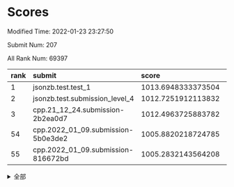 # Scores

Modified Time: 2022-01-23 23:27:50

Submit Num: 207

All Rank Num: 69397

| rank |               submit               |       score        |       sigma        | pk_num |
| :--- | :--------------------------------- | :----------------- | :----------------- | :----- |
| 1    | jsonzb.test.test_1                 | 1013.6948333373504 | 0.8139173157121296 | 1340   |
| 2    | jsonzb.test.submission_level_4     | 1012.7251912113832 | 0.7889746647786338 | 1344   |
| 3    | cpp.21_12_24.submission-2b2ea0d7   | 1012.4963725883782 | 0.7925324751726213 | 1340   |
| 54   | cpp.2022_01_09.submission-5b0e3de2 | 1005.8820218724785 | 0.7240139328166365 | 1343   |
| 55   | cpp.2022_01_09.submission-816672bd | 1005.2832143564208 | 0.715773198094147  | 1340   |


<details>
<summary>全部</summary>

| rank |                 submit                 |       score        |       sigma        | pk_num |
| :--- | :------------------------------------- | :----------------- | :----------------- | :----- |
| 1    | jsonzb.test.test_1                     | 1013.6948333373504 | 0.8139173157121296 | 1340   |
| 2    | jsonzb.test.submission_level_4         | 1012.7251912113832 | 0.7889746647786338 | 1344   |
| 3    | cpp.21_12_24.submission-2b2ea0d7       | 1012.4963725883782 | 0.7925324751726213 | 1340   |
| 4    | gobigger.level_3.submission_level_3_38 | 1011.7281695064443 | 0.7932483459603216 | 1343   |
| 5    | gobigger.level_3.submission_level_3_41 | 1011.420815138198  | 0.7674765678651168 | 1342   |
| 6    | gobigger.level_3.submission_level_3_15 | 1011.3992541932973 | 0.798749547498535  | 1339   |
| 7    | gobigger.level_3.submission_level_3_24 | 1011.2696362405358 | 0.7727946720875182 | 1345   |
| 8    | gobigger.level_3.submission_level_3_31 | 1011.139580768204  | 0.7679867254926752 | 1340   |
| 9    | gobigger.level_3.submission_level_3_23 | 1011.087088968088  | 0.7968405450221756 | 1341   |
| 10   | gobigger.level_3.submission_level_3_45 | 1010.9994679105905 | 0.7681095123761201 | 1337   |
| 11   | gobigger.level_3.submission_level_3_28 | 1010.9957903399213 | 0.75504204996101   | 1344   |
| 12   | gobigger.level_3.submission_level_3_25 | 1010.9298625735572 | 0.7623704972238774 | 1344   |
| 13   | gobigger.level_3.submission_level_3_4  | 1010.8618883645072 | 0.7645034213416556 | 1341   |
| 14   | gobigger.level_3.submission_level_3_32 | 1010.7181472682896 | 0.7655456410751893 | 1342   |
| 15   | gobigger.level_3.submission_level_3_30 | 1010.6934690738399 | 0.781407947735287  | 1342   |
| 16   | gobigger.level_3.submission_level_3_48 | 1010.5540560388422 | 0.7574453632692701 | 1338   |
| 17   | gobigger.level_3.submission_level_3_27 | 1010.3848584381709 | 0.7604661531132401 | 1336   |
| 18   | gobigger.level_3.submission_level_3_29 | 1010.3535596699894 | 0.7634544545302785 | 1343   |
| 19   | gobigger.level_3.submission_level_3_1  | 1010.3089215542201 | 0.77188642411183   | 1339   |
| 20   | gobigger.level_3.submission_level_3_46 | 1010.2279071029723 | 0.7589401199888982 | 1341   |
| 21   | gobigger.level_3.submission_level_3_40 | 1010.2084007912229 | 0.7676494841352434 | 1344   |
| 22   | gobigger.level_3.submission_level_3_16 | 1010.1944647823643 | 0.7484804832528817 | 1344   |
| 23   | gobigger.level_3.submission_level_3_26 | 1010.1682805531061 | 0.7585671199641735 | 1339   |
| 24   | gobigger.level_3.submission_level_3_49 | 1010.1437257657161 | 0.7613808622101498 | 1336   |
| 25   | gobigger.level_3.submission_level_3_19 | 1010.0984037295008 | 0.7436889203249687 | 1341   |
| 26   | gobigger.level_3.submission_level_3_36 | 1009.9994899830688 | 0.7370611227431004 | 1346   |
| 27   | gobigger.level_3.submission_level_3_7  | 1009.9530430648201 | 0.7554303914234337 | 1344   |
| 28   | gobigger.level_3.submission_level_3_37 | 1009.9179466890209 | 0.7554107076247416 | 1339   |
| 29   | gobigger.level_3.submission_level_3_47 | 1009.8495157717788 | 0.7335260751641473 | 1345   |
| 30   | gobigger.level_3.submission_level_3_8  | 1009.8377408196114 | 0.7536949124965034 | 1337   |
| 31   | gobigger.level_3.submission_level_3_5  | 1009.8116463678011 | 0.7547618480943641 | 1336   |
| 32   | gobigger.level_3.submission_level_3_3  | 1009.7923510390601 | 0.7479843801174392 | 1347   |
| 33   | gobigger.level_3.submission_level_3_33 | 1009.7402818906465 | 0.7540494202066114 | 1342   |
| 34   | gobigger.level_3.submission_level_3_2  | 1009.6990186249267 | 0.7483829581896655 | 1343   |
| 35   | gobigger.level_3.submission_level_3_21 | 1009.611549155473  | 0.7537227392271691 | 1341   |
| 36   | gobigger.level_3.submission_level_3_6  | 1009.5671384833813 | 0.7574809172886681 | 1344   |
| 37   | gobigger.level_3.submission_level_3_17 | 1009.5657043640216 | 0.7445811503701731 | 1343   |
| 38   | gobigger.level_3.submission_level_3_13 | 1009.545029586267  | 0.7672691259702884 | 1342   |
| 39   | gobigger.level_3.submission_level_3_9  | 1009.5344833315098 | 0.766882389248489  | 1339   |
| 40   | gobigger.level_3.submission_level_3_42 | 1009.52091088412   | 0.768836221931684  | 1342   |
| 41   | gobigger.level_3.submission_level_3_44 | 1009.349723470034  | 0.7488703487783446 | 1344   |
| 42   | gobigger.level_3.submission_level_3_43 | 1009.3268321173687 | 0.7339672334974346 | 1340   |
| 43   | gobigger.level_3.submission_level_3_10 | 1009.2691950462461 | 0.7607263395395921 | 1340   |
| 44   | gobigger.level_3.submission_level_3_20 | 1009.1355343127369 | 0.7810359574506199 | 1332   |
| 45   | gobigger.level_3.submission_level_3_11 | 1009.0890230061877 | 0.7647361882981079 | 1339   |
| 46   | gobigger.level_3.submission_level_3_18 | 1009.0220905924559 | 0.7432599326576961 | 1345   |
| 47   | gobigger.level_3.submission_level_3_12 | 1009.0022150907441 | 0.759392245064779  | 1340   |
| 48   | gobigger.level_3.submission_level_3_14 | 1009.0010109677615 | 0.7433503120618602 | 1344   |
| 49   | gobigger.level_3.submission_level_3_22 | 1008.9206082509265 | 0.7402508840796531 | 1342   |
| 50   | gobigger.level_3.submission_level_3_39 | 1008.9063920454744 | 0.7555727117605077 | 1345   |
| 51   | gobigger.level_3.submission_level_3_35 | 1008.7876071066436 | 0.7541335936693354 | 1341   |
| 52   | gobigger.level_3.submission_level_3_34 | 1008.5685915426644 | 0.7505606813569725 | 1341   |
| 53   | gobigger.level_3.submission_level_3_0  | 1008.5260681969128 | 0.7504802933274953 | 1338   |
| 54   | cpp.2022_01_09.submission-5b0e3de2     | 1005.8820218724785 | 0.7240139328166365 | 1343   |
| 55   | cpp.2022_01_09.submission-816672bd     | 1005.2832143564208 | 0.715773198094147  | 1340   |
| 56   | gobigger.level_1.submission_level_1_24 | 1004.7798635559515 | 0.7284277396801379 | 1339   |
| 57   | gobigger.level_1.submission_level_1_11 | 1004.6907547267238 | 0.7200359410836465 | 1340   |
| 58   | gobigger.level_1.submission_level_1_23 | 1004.5853417662017 | 0.7150753307294409 | 1337   |
| 59   | gobigger.level_1.submission_level_1_1  | 1004.5844009326881 | 0.7157093360836894 | 1345   |
| 60   | gobigger.level_1.submission_level_1_38 | 1004.0973621033769 | 0.711653058438879  | 1342   |
| 61   | gobigger.level_1.submission_level_1_7  | 1004.0517326424686 | 0.714448138484198  | 1340   |
| 62   | gobigger.level_1.submission_level_1_26 | 1003.939473302215  | 0.7268877026299253 | 1339   |
| 63   | gobigger.level_1.submission_level_1_21 | 1003.8818165217806 | 0.721111021412611  | 1338   |
| 64   | gobigger.level_1.submission_level_1_43 | 1003.7934881949927 | 0.7245780292827319 | 1345   |
| 65   | gobigger.level_1.submission_level_1_30 | 1003.7930249459004 | 0.716762297063335  | 1343   |
| 66   | gobigger.level_1.submission_level_1_6  | 1003.7525983129481 | 0.7039610247407944 | 1340   |
| 67   | gobigger.level_1.submission_level_1_18 | 1003.7433222961444 | 0.7115687294573146 | 1338   |
| 68   | gobigger.level_1.submission_level_1_44 | 1003.6152173616325 | 0.7171652867491356 | 1338   |
| 69   | gobigger.level_1.submission_level_1_9  | 1003.5548424475834 | 0.7118484766579247 | 1341   |
| 70   | gobigger.level_1.submission_level_1_40 | 1003.5402447931027 | 0.709193633076641  | 1339   |
| 71   | gobigger.level_1.submission_level_1_33 | 1003.4189256759678 | 0.7053724334343598 | 1340   |
| 72   | gobigger.level_1.submission_level_1_4  | 1003.4061107228141 | 0.7222808307194049 | 1341   |
| 73   | gobigger.level_1.submission_level_1_3  | 1003.3800441607049 | 0.7197639286037956 | 1341   |
| 74   | gobigger.level_1.submission_level_1_5  | 1003.3625709056724 | 0.7177270887945655 | 1342   |
| 75   | gobigger.level_1.submission_level_1_32 | 1003.3087475107245 | 0.7099982149960913 | 1338   |
| 76   | gobigger.level_1.submission_level_1_39 | 1003.2444370719832 | 0.7240307007051215 | 1350   |
| 77   | gobigger.level_1.submission_level_1_31 | 1003.2207331726551 | 0.7044269137916298 | 1346   |
| 78   | gobigger.level_1.submission_level_1_19 | 1003.1955977847169 | 0.7090377714320787 | 1342   |
| 79   | gobigger.level_1.submission_level_1_49 | 1003.1704687366044 | 0.7133147847484499 | 1340   |
| 80   | gobigger.level_1.submission_level_1_13 | 1003.0585598311511 | 0.7088951398701696 | 1340   |
| 81   | gobigger.level_1.submission_level_1_34 | 1003.0534463642302 | 0.7031541993200989 | 1346   |
| 82   | gobigger.level_1.submission_level_1_35 | 1003.0497178497516 | 0.7101578261050219 | 1341   |
| 83   | gobigger.level_1.submission_level_1_47 | 1003.0199387858444 | 0.7201029697037525 | 1346   |
| 84   | gobigger.level_1.submission_level_1_27 | 1003.0124806272794 | 0.7135812190882295 | 1342   |
| 85   | gobigger.level_1.submission_level_1_2  | 1002.9865794616227 | 0.7184295703310474 | 1341   |
| 86   | gobigger.level_1.submission_level_1_48 | 1002.9420527283014 | 0.7148947885571613 | 1338   |
| 87   | gobigger.level_1.submission_level_1_37 | 1002.9039642203918 | 0.7146898644297308 | 1341   |
| 88   | gobigger.level_1.submission_level_1_20 | 1002.8492243430246 | 0.7048405299640904 | 1336   |
| 89   | gobigger.level_1.submission_level_1_15 | 1002.8076692759053 | 0.7187888621685687 | 1342   |
| 90   | gobigger.level_1.submission_level_1_0  | 1002.7543045717173 | 0.7186545767913777 | 1341   |
| 91   | gobigger.level_1.submission_level_1_29 | 1002.7526319360833 | 0.7047928276585711 | 1332   |
| 92   | gobigger.level_1.submission_level_1_10 | 1002.7246663552044 | 0.71109212782844   | 1337   |
| 93   | gobigger.level_1.submission_level_1_41 | 1002.6797393405358 | 0.726846916498256  | 1338   |
| 94   | gobigger.level_1.submission_level_1_25 | 1002.675621349159  | 0.7160861854434947 | 1338   |
| 95   | gobigger.level_1.submission_level_1_28 | 1002.5854611993643 | 0.7215880579167903 | 1339   |
| 96   | gobigger.level_1.submission_level_1_45 | 1002.5030071371186 | 0.7143629726086328 | 1344   |
| 97   | gobigger.level_1.submission_level_1_22 | 1002.4121100963231 | 0.7044527940542353 | 1346   |
| 98   | gobigger.level_1.submission_level_1_46 | 1002.3964327999837 | 0.7014073616436697 | 1338   |
| 99   | gobigger.level_1.submission_level_1_17 | 1002.35874002118   | 0.7046533098093516 | 1339   |
| 100  | gobigger.level_1.submission_level_1_36 | 1002.3471814981322 | 0.7152195372836258 | 1337   |
| 101  | gobigger.level_1.submission_level_1_16 | 1002.3093441027579 | 0.7162849750468442 | 1340   |
| 102  | gobigger.level_1.submission_level_1_12 | 1002.277482548725  | 0.7327639630173036 | 1341   |
| 103  | gobigger.level_1.submission_level_1_14 | 1002.1979685576181 | 0.715800900946188  | 1339   |
| 104  | gobigger.level_1.submission_level_1_42 | 1001.8855291751444 | 0.7056685549993451 | 1347   |
| 105  | gobigger.level_1.submission_level_1_8  | 1001.6567712342879 | 0.7168753341684494 | 1340   |
| 106  | gobigger.random.submission_random_18   | 997.0264534360244  | 0.6998309438701097 | 1345   |
| 107  | gobigger.random.submission_random_14   | 996.9509395202813  | 0.7018501022413861 | 1341   |
| 108  | gobigger.random.submission_random_1    | 996.9200070147683  | 0.7139655873154267 | 1341   |
| 109  | gobigger.random.submission_random_5    | 996.7421900596078  | 0.7079716383113309 | 1341   |
| 110  | gobigger.random.submission_random_10   | 996.6681405664705  | 0.7029712877005815 | 1340   |
| 111  | gobigger.random.submission_random_15   | 996.6188644600052  | 0.7115126743746644 | 1342   |
| 112  | gobigger.random.submission_random_44   | 996.5026629512519  | 0.7190199136210594 | 1339   |
| 113  | gobigger.random.submission_random_28   | 996.4788311942045  | 0.7007725903748468 | 1344   |
| 114  | gobigger.random.submission_random_22   | 996.4036776851966  | 0.7096674788865273 | 1344   |
| 115  | gobigger.random.submission_random_41   | 996.3962141479103  | 0.7091501125824993 | 1340   |
| 116  | gobigger.random.submission_random_20   | 996.3887339511381  | 0.7075711397001703 | 1343   |
| 117  | gobigger.random.submission_random_49   | 996.360689542673   | 0.7171426457487697 | 1346   |
| 118  | gobigger.random.submission_random_17   | 996.2749310782572  | 0.7308570479105383 | 1341   |
| 119  | gobigger.random.submission_random_7    | 996.2614228736876  | 0.7248381995696122 | 1345   |
| 120  | gobigger.random.submission_random_45   | 996.1568287588519  | 0.7103405722751277 | 1340   |
| 121  | gobigger.random.submission_random_27   | 996.0751658013814  | 0.7090156173283684 | 1342   |
| 122  | gobigger.random.submission_random_26   | 996.0093756905779  | 0.7030875354586792 | 1340   |
| 123  | gobigger.random.submission_random_8    | 996.0011826159057  | 0.7074787406673964 | 1343   |
| 124  | gobigger.random.submission_random_37   | 995.9591616988613  | 0.7100721093780955 | 1345   |
| 125  | gobigger.random.submission_random_42   | 995.9157086149288  | 0.6972400192439123 | 1337   |
| 126  | gobigger.random.submission_random_13   | 995.8444310010192  | 0.7138814356606804 | 1342   |
| 127  | gobigger.random.submission_random_43   | 995.827341959152   | 0.7281653712640678 | 1341   |
| 128  | gobigger.random.submission_random_2    | 995.7868952882724  | 0.7060104409710939 | 1343   |
| 129  | gobigger.random.submission_random_48   | 995.7241313481219  | 0.7182718975232116 | 1345   |
| 130  | gobigger.random.submission_random_47   | 995.7087563260286  | 0.7078227279425948 | 1342   |
| 131  | gobigger.random.submission_random_16   | 995.6966426754594  | 0.7145067263197249 | 1344   |
| 132  | gobigger.random.submission_random_4    | 995.6521836802484  | 0.7084114633176836 | 1344   |
| 133  | gobigger.random.submission_random_25   | 995.651785591496   | 0.7104060649978947 | 1339   |
| 134  | gobigger.random.submission_random_30   | 995.5133360758457  | 0.6977646629791227 | 1341   |
| 135  | gobigger.random.submission_random_29   | 995.4639301557943  | 0.7229498268132711 | 1340   |
| 136  | gobigger.random.submission_random_21   | 995.4082861561599  | 0.7063642937491427 | 1347   |
| 137  | gobigger.random.submission_random_31   | 995.3749814333155  | 0.713944109506979  | 1340   |
| 138  | gobigger.random.submission_random_6    | 995.3259365913334  | 0.7413109154546064 | 1338   |
| 139  | gobigger.random.submission_random_9    | 995.2572288849291  | 0.7112645574013439 | 1338   |
| 140  | gobigger.random.submission_random_38   | 995.2546570166415  | 0.7234967453209468 | 1338   |
| 141  | gobigger.random.submission_random_35   | 995.2030055031057  | 0.7077541960786543 | 1345   |
| 142  | gobigger.random.submission_random_12   | 995.1956358706622  | 0.7285504659831815 | 1345   |
| 143  | gobigger.random.submission_random_46   | 995.1641231816576  | 0.716543154122605  | 1346   |
| 144  | gobigger.random.submission_random_40   | 995.1170485972211  | 0.7098817642305395 | 1344   |
| 145  | gobigger.random.submission_random_32   | 995.0917712491913  | 0.7322480750674134 | 1338   |
| 146  | gobigger.random.submission_random_24   | 995.0165546620013  | 0.7234521767330327 | 1339   |
| 147  | gobigger.random.submission_random_33   | 994.905283782099   | 0.7076474876014583 | 1336   |
| 148  | gobigger.random.submission_random_23   | 994.8570621452191  | 0.7114884494137845 | 1337   |
| 149  | gobigger.random.submission_random_19   | 994.8290008518381  | 0.7121659317461672 | 1337   |
| 150  | gobigger.random.submission_random_0    | 994.7663596526206  | 0.7043453245824648 | 1337   |
| 151  | gobigger.random.submission_random_34   | 994.6210333819585  | 0.712940324871038  | 1341   |
| 152  | gobigger.random.submission_random_39   | 994.575723502394   | 0.7179736903248397 | 1343   |
| 153  | gobigger.random.submission_random_36   | 994.353550173131   | 0.717278130433096  | 1339   |
| 154  | gobigger.random.submission_random_3    | 994.3398330499432  | 0.7224495046344827 | 1331   |
| 155  | gobigger.random.submission_random_11   | 994.3248980091286  | 0.703666247756384  | 1336   |
| 156  | gobigger.level_2.submission_level_2_20 | 993.7774360103093  | 0.7240148645925991 | 1343   |
| 157  | gobigger.level_2.submission_level_2_25 | 993.5753174535092  | 0.7470420574586525 | 1346   |
| 158  | gobigger.level_2.submission_level_2_31 | 993.4600389361746  | 0.7309418482887838 | 1336   |
| 159  | gobigger.level_2.submission_level_2_17 | 993.4149738509416  | 0.7437428708743425 | 1344   |
| 160  | gobigger.level_2.submission_level_2_49 | 993.3352725290724  | 0.7426841629668636 | 1343   |
| 161  | gobigger.level_2.submission_level_2_21 | 993.3053237646305  | 0.7357464588381863 | 1341   |
| 162  | gobigger.level_2.submission_level_2_14 | 993.2360867255464  | 0.7442705747042713 | 1339   |
| 163  | gobigger.level_2.submission_level_2_16 | 993.1149565646311  | 0.7384789932866502 | 1345   |
| 164  | gobigger.level_2.submission_level_2_2  | 993.0714218317597  | 0.7711497205920007 | 1343   |
| 165  | gobigger.level_2.submission_level_2_47 | 993.033693479882   | 0.731029044503898  | 1339   |
| 166  | gobigger.level_2.submission_level_2_26 | 992.9617021278319  | 0.7555107381906254 | 1342   |
| 167  | gobigger.level_2.submission_level_2_48 | 992.8947045417059  | 0.7554884063039543 | 1342   |
| 168  | gobigger.level_2.submission_level_2_35 | 992.878951836818   | 0.7218458502243353 | 1340   |
| 169  | gobigger.level_2.submission_level_2_40 | 992.8623587801908  | 0.7445338985312641 | 1342   |
| 170  | gobigger.level_2.submission_level_2_34 | 992.841797412838   | 0.7240295412363498 | 1344   |
| 171  | gobigger.level_2.submission_level_2_28 | 992.6580509846443  | 0.746638924309808  | 1340   |
| 172  | gobigger.level_2.submission_level_2_3  | 992.6365145472157  | 0.7424111033688602 | 1341   |
| 173  | gobigger.level_2.submission_level_2_32 | 992.6093019891838  | 0.7340821367448682 | 1337   |
| 174  | gobigger.level_2.submission_level_2_12 | 992.5224548436366  | 0.759332873545931  | 1334   |
| 175  | gobigger.level_2.submission_level_2_39 | 992.5121941736792  | 0.7311523742120192 | 1342   |
| 176  | gobigger.level_2.submission_level_2_27 | 992.5049685653427  | 0.7348891038663786 | 1342   |
| 177  | gobigger.level_2.submission_level_2_37 | 992.4258490467367  | 0.7349338072825841 | 1343   |
| 178  | gobigger.level_2.submission_level_2_42 | 992.403680632818   | 0.7379133425281098 | 1343   |
| 179  | gobigger.level_2.submission_level_2_15 | 992.3048634998416  | 0.7396149055868598 | 1339   |
| 180  | gobigger.level_2.submission_level_2_38 | 992.1982449049514  | 0.7478670000347828 | 1340   |
| 181  | gobigger.level_2.submission_level_2_18 | 992.1808901129714  | 0.7514985943994273 | 1340   |
| 182  | gobigger.level_2.submission_level_2_24 | 992.1552527810767  | 0.7446159799862813 | 1342   |
| 183  | gobigger.level_2.submission_level_2_22 | 992.1508640210391  | 0.7489994460105809 | 1338   |
| 184  | gobigger.level_2.submission_level_2_36 | 992.0947498173191  | 0.7225534004943978 | 1344   |
| 185  | gobigger.level_2.submission_level_2_13 | 992.0149587011414  | 0.7485970306878124 | 1341   |
| 186  | gobigger.level_2.submission_level_2_30 | 991.9970830243536  | 0.7547990735284067 | 1338   |
| 187  | gobigger.level_2.submission_level_2_46 | 991.8878352946606  | 0.7605577929622427 | 1341   |
| 188  | gobigger.level_2.submission_level_2_6  | 991.8577790626217  | 0.7504081765573033 | 1340   |
| 189  | gobigger.level_2.submission_level_2_5  | 991.8470179675994  | 0.7722506263564822 | 1338   |
| 190  | gobigger.level_2.submission_level_2_10 | 991.7798919074007  | 0.7569221038565537 | 1343   |
| 191  | gobigger.level_2.submission_level_2_41 | 991.7341486143146  | 0.7451737321051457 | 1345   |
| 192  | gobigger.level_2.submission_level_2_23 | 991.7051055414065  | 0.7504745695035501 | 1342   |
| 193  | gobigger.level_2.submission_level_2_0  | 991.6531962806318  | 0.752983517181676  | 1334   |
| 194  | gobigger.level_2.submission_level_2_1  | 991.6314366790699  | 0.7504018635341934 | 1342   |
| 195  | gobigger.level_2.submission_level_2_8  | 991.4313466191987  | 0.7746164750497858 | 1341   |
| 196  | gobigger.level_2.submission_level_2_43 | 991.3626133928693  | 0.7676897860866052 | 1344   |
| 197  | gobigger.level_2.submission_level_2_9  | 991.3521547050302  | 0.7438651738686314 | 1341   |
| 198  | gobigger.level_2.submission_level_2_45 | 991.3462475639211  | 0.7599495937434925 | 1340   |
| 199  | gobigger.level_2.submission_level_2_4  | 991.274250512155   | 0.7529809195858115 | 1337   |
| 200  | gobigger.level_2.submission_level_2_7  | 991.2707413392704  | 0.7489137991727302 | 1340   |
| 201  | gobigger.level_2.submission_level_2_19 | 990.9768105394944  | 0.7753469119939429 | 1344   |
| 202  | gobigger.level_2.submission_level_2_44 | 990.8696495908545  | 0.7293689036487642 | 1343   |
| 203  | gobigger.level_2.submission_level_2_29 | 990.8628839422034  | 0.7598546510935061 | 1340   |
| 204  | gobigger.level_2.submission_level_2_33 | 990.1272741564809  | 0.7761255430304138 | 1341   |
| 205  | gobigger.level_2.submission_level_2_11 | 989.8416192638387  | 0.7717377888333331 | 1339   |
| 206  | gobigger.none.submission_none_1        | 978.3395460795094  | 1.287477715612218  | 1341   |
| 207  | gobigger.none.submission_none_0        | 974.9336118175565  | 1.5229445534875086 | 1345   |

</details>